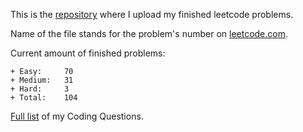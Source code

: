 This is the <a target="_blank" href="https://github.com/quyld17/Leetcode">repository</a> where I upload my finished leetcode problems. 

Name of the file stands for the problem's number on <a target="_blank" href="https://leetcode.com/problemset/all/">leetcode.com</a>. 

Current amount of finished problems:

    + Easy:     70
    + Medium:   31
    + Hard:     3
    + Total:    104

<a target="_blank" href="https://docs.google.com/spreadsheets/d/1sjWb8iAzSOUcUilvH-azFQCuCVzCQZcnZi4WO_6xZXA/edit#gid=1656161033">Full list</a> of my Coding Questions.

